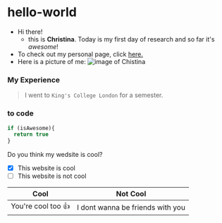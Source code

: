 # hello-world

- Hi there! 
  - this is **Christina**. Today is my first day of research and so far it's *awesome*!
- To check out my personal page, click [here.](https://chchen123.github.io/hello-world/)
- Here is a picture of me:
![image of Chistina](https://scontent-iad3-1.xx.fbcdn.net/v/t1.0-9/30742168_967207946790913_5541049179582758912_n.jpg?_nc_cat=0&oh=230003dc1f662d94777c7a805b7a037f&oe=5BBD3F0C)
### My Experience
> I went to `King's College London` for a semester.
### to code

```javascript
if (isAwesome){
  return true
}
```
Do you think my wedsite is cool?
- [x] This website is cool
- [ ] This website is not cool

Cool | Not Cool
-----|---------
You're cool too :+1: | I dont wanna be friends with you

